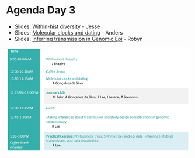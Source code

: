 # Agenda Day 3

* Slides: [Within-hist diversity](media/misc/not_ready.png) - Jesse
* Slides: [Molecular clocks and dating](https://www.dropbox.com/s/ksms9841f9uc4sg/Molecular%20dating.pdf?dl=0) - Anders
* Slides: [Inferring transmission in Genomic Epi](https://www.dropbox.com/s/hszpzc2ahe9up1b/Lecture_3_RSLee_Making_inferences_about%20transmission_and_study_design_20180615.pdf) - Robyn


![Agenda Day 3](media/timetable/day3.png)
